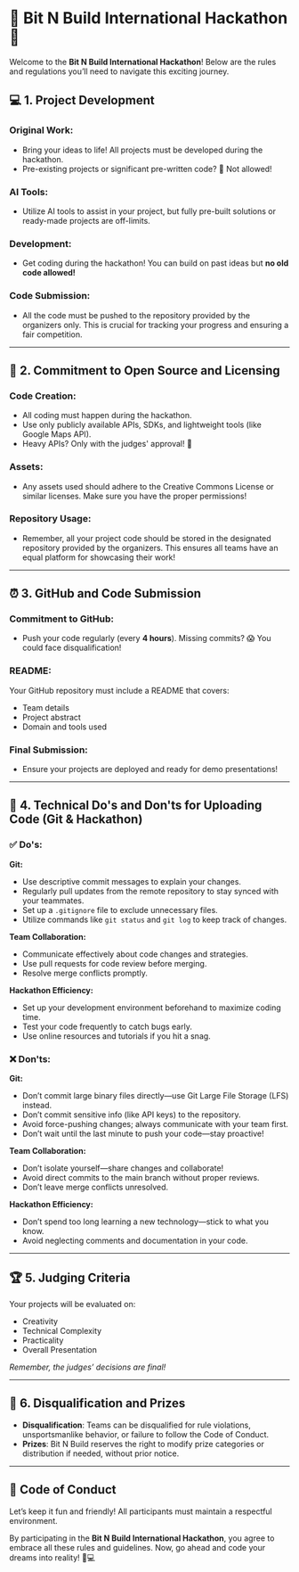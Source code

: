 # 🌟 Bit N Build International Hackathon 🚀

Welcome to the **Bit N Build International Hackathon**! Below are the rules and regulations you’ll need to navigate this exciting journey.

## 💻 1. Project Development

### Original Work:
- Bring your ideas to life! All projects must be developed during the hackathon.
- Pre-existing projects or significant pre-written code? 🚫 Not allowed!

### AI Tools:
- Utilize AI tools to assist in your project, but fully pre-built solutions or ready-made projects are off-limits.

### Development:
- Get coding during the hackathon! You can build on past ideas but **no old code allowed!**

### Code Submission:
- All the code must be pushed to the repository provided by the organizers only. This is crucial for tracking your progress and ensuring a fair competition. 

---

## 📜 2. Commitment to Open Source and Licensing

### Code Creation:
- All coding must happen during the hackathon.
- Use only publicly available APIs, SDKs, and lightweight tools (like Google Maps API).
- Heavy APIs? Only with the judges' approval! 🧐

### Assets:
- Any assets used should adhere to the Creative Commons License or similar licenses. Make sure you have the proper permissions!

### Repository Usage:
- Remember, all your project code should be stored in the designated repository provided by the organizers. This ensures all teams have an equal platform for showcasing their work!

---

## ⏰ 3. GitHub and Code Submission

### Commitment to GitHub:
- Push your code regularly (every **4 hours**). Missing commits? 😱 You could face disqualification!

### README:
Your GitHub repository must include a README that covers:
- Team details
- Project abstract
- Domain and tools used

### Final Submission:
- Ensure your projects are deployed and ready for demo presentations!

---

## 📝 4. Technical Do's and Don'ts for Uploading Code (Git & Hackathon)

### ✅ Do's:

**Git:**
- Use descriptive commit messages to explain your changes.
- Regularly pull updates from the remote repository to stay synced with your teammates.
- Set up a `.gitignore` file to exclude unnecessary files.
- Utilize commands like `git status` and `git log` to keep track of changes.

**Team Collaboration:**
- Communicate effectively about code changes and strategies.
- Use pull requests for code review before merging.
- Resolve merge conflicts promptly.

**Hackathon Efficiency:**
- Set up your development environment beforehand to maximize coding time.
- Test your code frequently to catch bugs early.
- Use online resources and tutorials if you hit a snag.

### ❌ Don'ts:

**Git:**
- Don’t commit large binary files directly—use Git Large File Storage (LFS) instead.
- Don’t commit sensitive info (like API keys) to the repository.
- Avoid force-pushing changes; always communicate with your team first.
- Don’t wait until the last minute to push your code—stay proactive!

**Team Collaboration:**
- Don’t isolate yourself—share changes and collaborate!
- Avoid direct commits to the main branch without proper reviews.
- Don’t leave merge conflicts unresolved.

**Hackathon Efficiency:**
- Don’t spend too long learning a new technology—stick to what you know.
- Avoid neglecting comments and documentation in your code.

---

## 🏆 5. Judging Criteria

Your projects will be evaluated on:
- Creativity
- Technical Complexity
- Practicality
- Overall Presentation 

*Remember, the judges’ decisions are final!*

---

## 🚫 6. Disqualification and Prizes

- **Disqualification**: Teams can be disqualified for rule violations, unsportsmanlike behavior, or failure to follow the Code of Conduct.
- **Prizes**: Bit N Build reserves the right to modify prize categories or distribution if needed, without prior notice.

---

## 🤝 Code of Conduct

Let’s keep it fun and friendly! All participants must maintain a respectful environment.

By participating in the **Bit N Build International Hackathon**, you agree to embrace all these rules and guidelines. Now, go ahead and code your dreams into reality! 🎨💻
